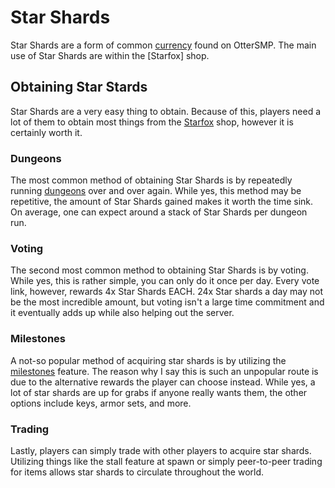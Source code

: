 # Star Shards

Star Shards are a form of common [currency](../Currency.md) found on OtterSMP. The main use of Star Shards are within the [Starfox] shop.
## Obtaining Star Stards

Star Shards are a very easy thing to obtain. Because of this, players need a lot of them to obtain most things from the [Starfox](../vendors/Starfox.md) shop, however it is certainly worth it.
### Dungeons

The most common method of obtaining Star Shards is by repeatedly running [dungeons](../Dungeons.md) over and over again. While yes, this method may be repetitive, the amount of Star Shards gained makes it worth the time sink. On average, one can expect around a stack of Star Shards per dungeon run.
### Voting

The second most common method to obtaining Star Shards is by voting. While yes, this is rather simple, you can only do it once per day. Every vote link, however, rewards 4x Star Shards EACH. 24x Star shards a day may not be the most incredible amount, but voting isn't a large time commitment and it eventually adds up while also helping out the server.
### Milestones

A not-so popular method of acquiring star shards is by utilizing the [milestones](../Milestones.md) feature. The reason why I say this is such an unpopular route is due to the alternative rewards the player can choose instead. While yes, a lot of star shards are up for grabs if anyone really wants them, the other options include keys, armor sets, and more.
### Trading

Lastly, players can simply trade with other players to acquire star shards. Utilizing things like the stall feature at spawn or simply peer-to-peer trading for items allows star shards to circulate throughout the world. 
